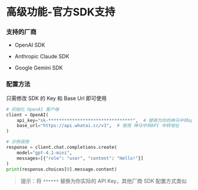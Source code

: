 # 高级功能-官方SDK支持


### **支持的厂商**

*   OpenAI SDK

*   Anthropic Claude SDK

*   Google Gemini SDK

### **配置方法**

只需修改 SDK 的 Key 和 Base Url 即可使用

```python
# 初始化 OpenAI 客户端
client = OpenAI(
    api_key="sk-********************************",  # 替换为你的神马中转api 令牌key
    base_url="https://api.whatai.cc/v1",  # 使用 神马中转API 中转地址
)

# 示例调用
response = client.chat.completions.create(
    model="gpt-4.1-mini",
    messages=[{"role": "user", "content": "Hello!"}]
)
print(response.choices[0].message.content)
```


> 提示：将 `******` 替换为你实际的 API Key，其他厂商 SDK 配置方式类似